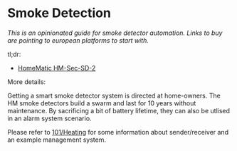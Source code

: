 # Smoke Detection

*This is an opinionated guide for smoke detector automation. Links to buy are pointing to european platforms to start with.*

tl;dr:

- [HomeMatic HM-Sec-SD-2](https://www.ebay.de/itm/113494878921?ul_noapp=true)

More details:

Getting a smart smoke detector system is directed at home-owners. The HM smoke detectors build a swarm and last for 10 years without maintenance. By sacrificing a bit of battery lifetime, they can also be utlised in an alarm system scenario.

Please refer to [101/Heating](101/heating.md) for some information about sender/receiver and an example management system.
